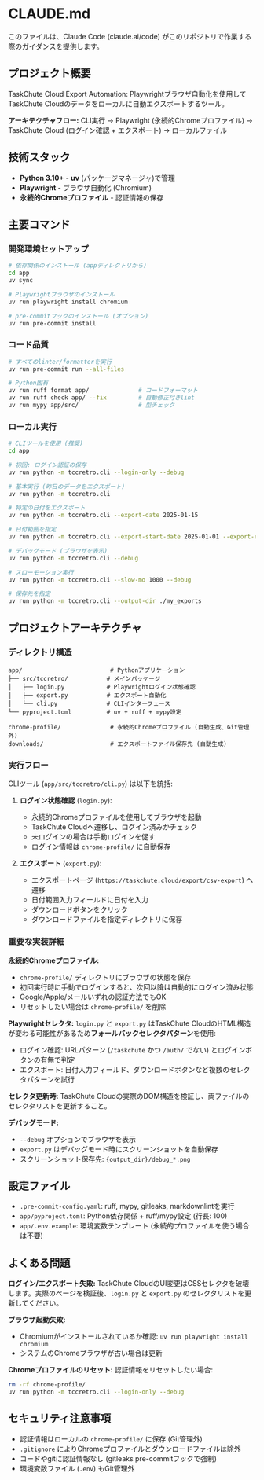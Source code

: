 # CLAUDE.md

このファイルは、Claude Code (claude.ai/code) がこのリポジトリで作業する際のガイダンスを提供します。

## プロジェクト概要

TaskChute Cloud Export Automation: Playwrightブラウザ自動化を使用してTaskChute Cloudのデータをローカルに自動エクスポートするツール。

**アーキテクチャフロー:**
CLI実行 → Playwright (永続的Chromeプロファイル) → TaskChute Cloud (ログイン確認 + エクスポート) → ローカルファイル

## 技術スタック

- **Python 3.10+** - **uv** (パッケージマネージャ)で管理
- **Playwright** - ブラウザ自動化 (Chromium)
- **永続的Chromeプロファイル** - 認証情報の保存

## 主要コマンド

### 開発環境セットアップ

```bash
# 依存関係のインストール (appディレクトリから)
cd app
uv sync

# Playwrightブラウザのインストール
uv run playwright install chromium

# pre-commitフックのインストール (オプション)
uv run pre-commit install
```

### コード品質

```bash
# すべてのlinter/formatterを実行
uv run pre-commit run --all-files

# Python固有
uv run ruff format app/              # コードフォーマット
uv run ruff check app/ --fix         # 自動修正付きlint
uv run mypy app/src/                 # 型チェック
```

### ローカル実行

```bash
# CLIツールを使用 (推奨)
cd app

# 初回: ログイン認証の保存
uv run python -m tccretro.cli --login-only --debug

# 基本実行 (昨日のデータをエクスポート)
uv run python -m tccretro.cli

# 特定の日付をエクスポート
uv run python -m tccretro.cli --export-date 2025-01-15

# 日付範囲を指定
uv run python -m tccretro.cli --export-start-date 2025-01-01 --export-end-date 2025-01-31

# デバッグモード (ブラウザを表示)
uv run python -m tccretro.cli --debug

# スローモーション実行
uv run python -m tccretro.cli --slow-mo 1000 --debug

# 保存先を指定
uv run python -m tccretro.cli --output-dir ./my_exports
```

## プロジェクトアーキテクチャ

### ディレクトリ構造

```text
app/                         # Pythonアプリケーション
├── src/tccretro/           # メインパッケージ
│   ├── login.py            # Playwrightログイン状態確認
│   ├── export.py           # エクスポート自動化
│   └── cli.py              # CLIインターフェース
└── pyproject.toml          # uv + ruff + mypy設定

chrome-profile/              # 永続的Chromeプロファイル (自動生成、Git管理外)
downloads/                   # エクスポートファイル保存先 (自動生成)
```

### 実行フロー

CLIツール (`app/src/tccretro/cli.py`) は以下を統括:

1. **ログイン状態確認** (`login.py`):
   - 永続的Chromeプロファイルを使用してブラウザを起動
   - TaskChute Cloudへ遷移し、ログイン済みかチェック
   - 未ログインの場合は手動ログインを促す
   - ログイン情報は `chrome-profile/` に自動保存

2. **エクスポート** (`export.py`):
   - エクスポートページ (`https://taskchute.cloud/export/csv-export`) へ遷移
   - 日付範囲入力フィールドに日付を入力
   - ダウンロードボタンをクリック
   - ダウンロードファイルを指定ディレクトリに保存

### 重要な実装詳細

**永続的Chromeプロファイル:**

- `chrome-profile/` ディレクトリにブラウザの状態を保存
- 初回実行時に手動でログインすると、次回以降は自動的にログイン済み状態
- Google/Apple/メールいずれの認証方法でもOK
- リセットしたい場合は `chrome-profile/` を削除

**Playwrightセレクタ:**
`login.py` と `export.py` はTaskChute CloudのHTML構造が変わる可能性があるため**フォールバックセレクタパターン**を使用:

- ログイン確認: URLパターン (`/taskchute` かつ `/auth/` でない) とログインボタンの有無で判定
- エクスポート: 日付入力フィールド、ダウンロードボタンなど複数のセレクタパターンを試行

**セレクタ更新時:** TaskChute Cloudの実際のDOM構造を検証し、両ファイルのセレクタリストを更新すること。

**デバッグモード:**

- `--debug` オプションでブラウザを表示
- `export.py` はデバッグモード時にスクリーンショットを自動保存
- スクリーンショット保存先: `{output_dir}/debug_*.png`

## 設定ファイル

- `.pre-commit-config.yaml`: ruff, mypy, gitleaks, markdownlintを実行
- `app/pyproject.toml`: Python依存関係 + ruff/mypy設定 (行長: 100)
- `app/.env.example`: 環境変数テンプレート (永続的プロファイルを使う場合は不要)

## よくある問題

**ログイン/エクスポート失敗:**
TaskChute CloudのUI変更はCSSセレクタを破壊します。実際のページを検証後、`login.py` と `export.py` のセレクタリストを更新してください。

**ブラウザ起動失敗:**

- Chromiumがインストールされているか確認: `uv run playwright install chromium`
- システムのChromeブラウザが古い場合は更新

**Chromeプロファイルのリセット:**
認証情報をリセットしたい場合:

```bash
rm -rf chrome-profile/
uv run python -m tccretro.cli --login-only --debug
```

## セキュリティ注意事項

- 認証情報はローカルの `chrome-profile/` に保存 (Git管理外)
- `.gitignore` によりChromeプロファイルとダウンロードファイルは除外
- コードやgitに認証情報なし (gitleaks pre-commitフックで強制)
- 環境変数ファイル (`.env`) もGit管理外
